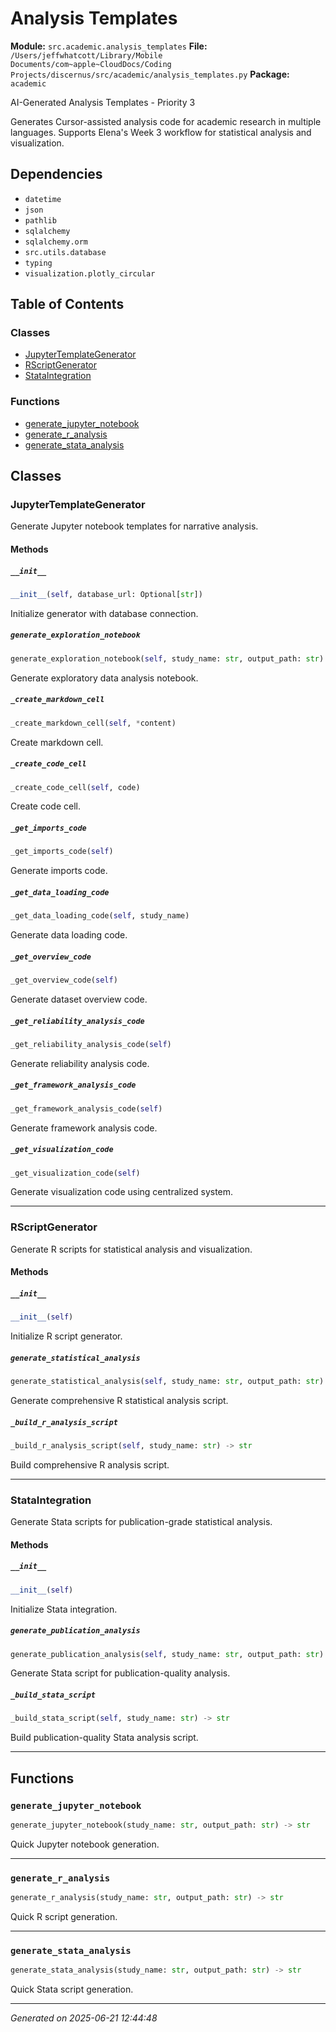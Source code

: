 # Analysis Templates

**Module:** `src.academic.analysis_templates`
**File:** `/Users/jeffwhatcott/Library/Mobile Documents/com~apple~CloudDocs/Coding Projects/discernus/src/academic/analysis_templates.py`
**Package:** `academic`

AI-Generated Analysis Templates - Priority 3

Generates Cursor-assisted analysis code for academic research in multiple languages.
Supports Elena's Week 3 workflow for statistical analysis and visualization.

## Dependencies

- `datetime`
- `json`
- `pathlib`
- `sqlalchemy`
- `sqlalchemy.orm`
- `src.utils.database`
- `typing`
- `visualization.plotly_circular`

## Table of Contents

### Classes
- [JupyterTemplateGenerator](#jupytertemplategenerator)
- [RScriptGenerator](#rscriptgenerator)
- [StataIntegration](#stataintegration)

### Functions
- [generate_jupyter_notebook](#generate-jupyter-notebook)
- [generate_r_analysis](#generate-r-analysis)
- [generate_stata_analysis](#generate-stata-analysis)

## Classes

### JupyterTemplateGenerator

Generate Jupyter notebook templates for narrative analysis.

#### Methods

##### `__init__`
```python
__init__(self, database_url: Optional[str])
```

Initialize generator with database connection.

##### `generate_exploration_notebook`
```python
generate_exploration_notebook(self, study_name: str, output_path: str) -> str
```

Generate exploratory data analysis notebook.

##### `_create_markdown_cell`
```python
_create_markdown_cell(self, *content)
```

Create markdown cell.

##### `_create_code_cell`
```python
_create_code_cell(self, code)
```

Create code cell.

##### `_get_imports_code`
```python
_get_imports_code(self)
```

Generate imports code.

##### `_get_data_loading_code`
```python
_get_data_loading_code(self, study_name)
```

Generate data loading code.

##### `_get_overview_code`
```python
_get_overview_code(self)
```

Generate dataset overview code.

##### `_get_reliability_analysis_code`
```python
_get_reliability_analysis_code(self)
```

Generate reliability analysis code.

##### `_get_framework_analysis_code`
```python
_get_framework_analysis_code(self)
```

Generate framework analysis code.

##### `_get_visualization_code`
```python
_get_visualization_code(self)
```

Generate visualization code using centralized system.

---

### RScriptGenerator

Generate R scripts for statistical analysis and visualization.

#### Methods

##### `__init__`
```python
__init__(self)
```

Initialize R script generator.

##### `generate_statistical_analysis`
```python
generate_statistical_analysis(self, study_name: str, output_path: str) -> str
```

Generate comprehensive R statistical analysis script.

##### `_build_r_analysis_script`
```python
_build_r_analysis_script(self, study_name: str) -> str
```

Build comprehensive R analysis script.

---

### StataIntegration

Generate Stata scripts for publication-grade statistical analysis.

#### Methods

##### `__init__`
```python
__init__(self)
```

Initialize Stata integration.

##### `generate_publication_analysis`
```python
generate_publication_analysis(self, study_name: str, output_path: str) -> str
```

Generate Stata script for publication-quality analysis.

##### `_build_stata_script`
```python
_build_stata_script(self, study_name: str) -> str
```

Build publication-quality Stata analysis script.

---

## Functions

### `generate_jupyter_notebook`
```python
generate_jupyter_notebook(study_name: str, output_path: str) -> str
```

Quick Jupyter notebook generation.

---

### `generate_r_analysis`
```python
generate_r_analysis(study_name: str, output_path: str) -> str
```

Quick R script generation.

---

### `generate_stata_analysis`
```python
generate_stata_analysis(study_name: str, output_path: str) -> str
```

Quick Stata script generation.

---

*Generated on 2025-06-21 12:44:48*